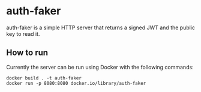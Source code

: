 # auth-faker

auth-faker is a simple HTTP server that returns a signed JWT and the public key to read it. 

## How to run 
Currently the server can be run using Docker with the following commands:

```
docker build . -t auth-faker
docker run -p 8080:8080 docker.io/library/auth-faker
```